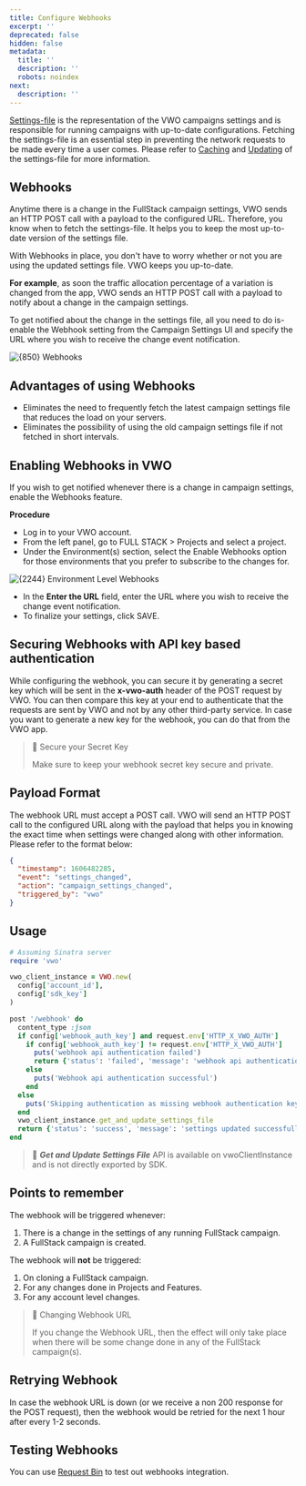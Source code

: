 ```yaml
---
title: Configure Webhooks
excerpt: ''
deprecated: false
hidden: false
metadata:
  title: ''
  description: ''
  robots: noindex
next:
  description: ''
---
```

[Settings-file](https://developers.vwo.com/reference#fullstack-get-settings) is the representation of the VWO campaigns settings and is responsible for running campaigns with up-to-date configurations. Fetching the settings-file is an essential step in preventing the network requests to be made every time a user comes. Please refer to [Caching](https://developers.vwo.com/reference#fullstack-best-practices-caching-your-settingsfile) and [Updating](https://developers.vwo.com/reference#fullstack-updating-cached-settings-file) of the settings-file for more information.

## Webhooks

Anytime there is a change in the FullStack campaign settings, VWO sends an HTTP POST call with a payload to the configured URL. Therefore, you know when to fetch the settings-file. It helps you to keep the most up-to-date version of the settings file. 

With Webhooks in place, you don't have to worry whether or not you are using the updated settings file. VWO keeps you up-to-date.

**For example**, as soon the traffic allocation percentage of a variation is changed from the app, VWO sends an HTTP POST call with a payload to notify about a change in the campaign settings. 

To get notified about the change in the settings file, all you need to do is-enable the Webhook setting from the Campaign Settings UI and specify the URL where you wish to receive the change event notification.

<Image title="Webhooks.png" alt={850} width="smart" src="https://files.readme.io/5140e0f-Webhooks.png">
  Webhooks
</Image>

## Advantages of using Webhooks

* Eliminates the need to frequently fetch the latest campaign settings file that reduces the load on your servers.
* Eliminates the possibility of using the old campaign settings file if not fetched in short intervals.

## Enabling Webhooks in VWO

If you wish to get notified whenever there is a change in campaign settings, enable the Webhooks feature. 

**Procedure**

* Log in to your VWO account.
* From the left panel, go to FULL STACK > Projects and select a project.
* Under the Environment(s) section, select the Enable Webhooks option for those environments that you prefer to subscribe to the changes for.

<Image title="Screen Shot 2022-01-12 at 5.04.04 PM.png" alt={2244} src="https://files.readme.io/36895fd-Screen_Shot_2022-01-12_at_5.04.04_PM.png">
  Environment Level Webhooks
</Image>

* In the **Enter the URL** field, enter the URL where you wish to receive the change event notification.
* To finalize your settings, click SAVE.

## Securing Webhooks with API key based authentication

While configuring the webhook, you can secure it by generating a secret key which will be sent in the **x-vwo-auth** header of the POST request by VWO. You can then compare this key at your end to authenticate that the requests are sent by VWO and not by any other third-party service. In case you want to generate a new key for the webhook, you can do that from the VWO app.

> 📘 Secure your Secret Key
>
> Make sure to keep your webhook secret key secure and private.

## Payload Format

The webhook URL must accept a POST call. VWO will send an HTTP POST call to the configured URL along with the payload that helps you in knowing the exact time when settings were changed along with other information. Please refer to the format below:

```json
{
  "timestamp": 1606482285,
  "event": "settings_changed",
  "action": "campaign_settings_changed",
  "triggered_by": "vwo"
}
```

## Usage

```ruby
# Assuming Sinatra server
require 'vwo'

vwo_client_instance = VWO.new(
  config['account_id'],
  config['sdk_key']
)

post '/webhook' do
  content_type :json
  if config['webhook_auth_key'] and request.env['HTTP_X_VWO_AUTH']
    if config['webhook_auth_key'] != request.env['HTTP_X_VWO_AUTH']
      puts('webhook api authentication failed')
      return {'status': 'failed', 'message': 'webhook api authentication failed'}.to_json
    else
      puts('Webhook api authentication successful')
    end
  else
    puts('Skipping authentication as missing webhook authentication key')
  end
  vwo_client_instance.get_and_update_settings_file
  return {'status': 'success', 'message': 'settings updated successfully'}.to_json
end
```

> 🚧 ***Get and Update Settings File*** API is available on vwoClientInstance and is not directly exported by SDK.

## Points to remember

The webhook will be triggered whenever:

1. There is a change in the settings of any running FullStack campaign.
2. A FullStack campaign is created. 

The webhook will **not** be triggered:

1. On cloning a FullStack campaign.
2. For any changes done in Projects and Features.
3. For any account level changes.

> 🚧 Changing Webhook URL
>
> If you change the Webhook URL, then the effect will only take place when there will be some change done in any of the FullStack campaign(s).

## Retrying Webhook

In case the webhook URL is down (or we receive a non 200 response for the POST request), then the webhook would be retried for the next 1 hour after every 1-2 seconds.

## Testing Webhooks

You can use [Request Bin](https://requestbin.com/) to test out webhooks integration.
